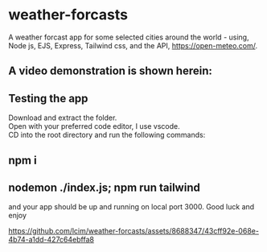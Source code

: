 # weather-forcasts
A weather forcast app for some selected cities around the world - using, Node js, EJS, Express, Tailwind css, and the API, https://open-meteo.com/.

## A video demonstration is shown herein:

## Testing the app
Download and extract the folder. <br>
Open with your preferred code editor, I use vscode. <br>
CD into the root directory and run the following commands: <br>
## npm i 
## nodemon ./index.js; npm run tailwind
and your app should be up and running on local port 3000. Good luck and enjoy


https://github.com/lcim/weather-forcasts/assets/8688347/43cff92e-068e-4b74-a1dd-427c64ebffa8

